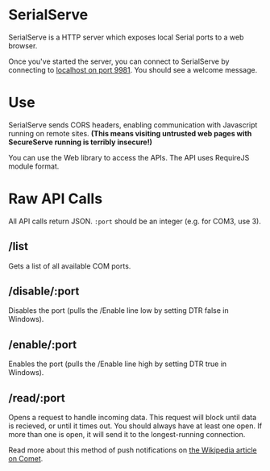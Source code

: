 SerialServe
===========

SerialServe is a HTTP server which exposes local Serial ports to a web browser.

Once you've started the server, you can connect to SerialServe by connecting to [localhost on port 9981](http://localhost:9981/). You should see a welcome message.

Use
===

SerialServe sends CORS headers, enabling communication with Javascript running on remote sites. **(This means visiting untrusted web pages with SecureServe running is terribly insecure!)**

You can use the Web library to access the APIs. The API uses RequireJS module format.

Raw API Calls
=============

All API calls return JSON. `:port` should be an integer (e.g. for COM3, use 3).

/list
-----
Gets a list of all available COM ports.

/disable/:port
--------------
Disables the port (pulls the /Enable line low by setting DTR false in Windows).

/enable/:port
-------------
Enables the port (pulls the /Enable line high by setting DTR true in Windows).

/read/:port
-----------
Opens a request to handle incoming data. This request will block until data is recieved, or until it times out. You should always have at least one open. If more than one is open, it will send it to the longest-running connection.

Read more about this method of push notifications on [the Wikipedia article on Comet](http://en.wikipedia.org/wiki/Comet_(programming)#Ajax_with_long_polling).